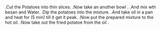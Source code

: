 .Cut the Potatoes into thin slices.
.Now take an another bowl .
.And mix wth besan and Water.
.Dip the potatoes into the mixture.
.And take oil in a pan and heat for (5 min) till it get it peak.
.Now put the prepared mixture to the hot oil.
.Now take out the fried potatoe from the oil .
